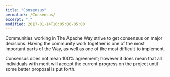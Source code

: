 ```yaml
---
title: "Consensus"
permalink: /Consensus/
excerpt: "."
modified: 2017-01-14T10:05:00-05:00
---
```


Communities working in The Apache Way strive to get consensus on major decisions. Having the community work together is one of the most important parts of the Way, as well as one of the most difficult to implement.

Consensus does not mean 100% agreement; however it does mean that all individuals with merit will accept the current progress on the project until some better proposal is put forth.